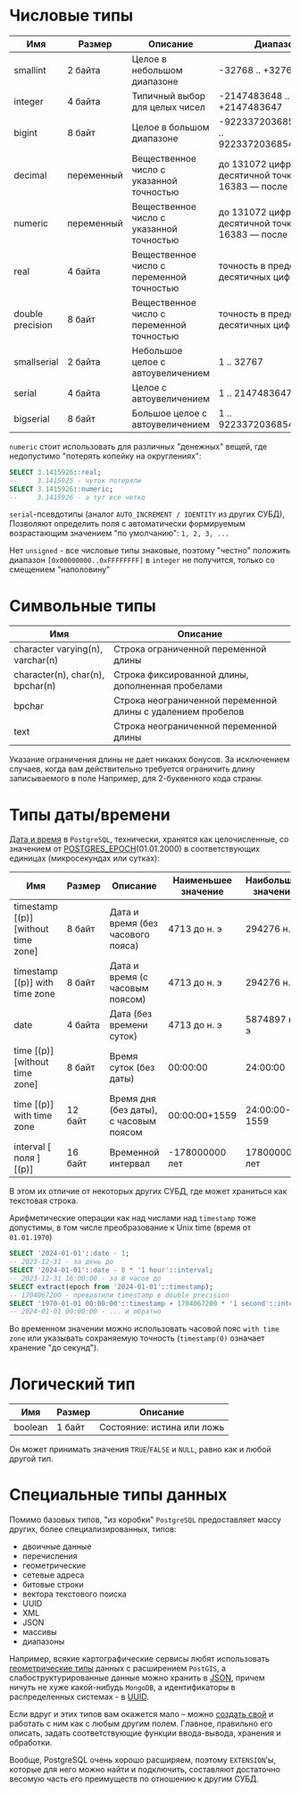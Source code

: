 # Числовые типы

| Имя              | Размер     | Описание                                  | Диапазон                                              |
|------------------|------------|-------------------------------------------|-------------------------------------------------------|
| smallint         | 2 байта    | Целое в небольшом диапазоне               | -32768 .. +32767                                      |
| integer          | 4 байта    | Типичный выбор для целых чисел            | -2147483648 .. +2147483647                            |
| bigint           | 8 байт     | Целое в большом диапазоне                 | -9223372036854775808 .. 9223372036854775807           |
| decimal          | переменный | Вещественное число с указанной точностью  | до 131072 цифр до десятичной точки и до 16383 — после |
| numeric          | переменный | Вещественное число с указанной точностью  | до 131072 цифр до десятичной точки и до 16383 — после |
| real             | 4 байта    | Вещественное число с переменной точностью | точность в пределах 6 десятичных цифр                 |
| double precision | 8 байт     | Вещественное число с переменной точностью | точность в пределах 15 десятичных цифр                |
| smallserial      | 2 байта    | Небольшое целое с автоувеличением         | 1 .. 32767                                            |
| serial           | 4 байта    | Целое с автоувеличением                   | 1 .. 2147483647                                       |
| bigserial        | 8 байт     | Большое целое с автоувеличением           | 1 .. 9223372036854775807                              |

`numeric` стоит использовать для различных "денежных" вещей, где недопустимо "потерять копейку на округлениях":

```sql
SELECT 3.1415926::real;
--     3.1415925 - чуток потеряли
SELECT 3.1415926::numeric;
--     3.1415926 - а тут все четко
```

`serial`-псевдотипы (аналог `AUTO_INCREMENT / IDENTITY` из других СУБД),
Позволяют определить поля с автоматически формируемым возрастающим значением "по умолчанию": `1, 2, 3, ...`

Нет `unsigned` - все числовые типы знаковые, поэтому "честно" положить диапазон `[0x00000000..0xFFFFFFFF]` в `integer` не получится,
только со смещением "наполовину"

# Символьные типы

| Имя                                 | Описание                                                    |
|-------------------------------------|-------------------------------------------------------------|
| character varying(n), varchar(n)    | Строка ограниченной переменной длины                        |
| character(n), char(n), bpchar(n)    | Строка фиксированной длины, дополненная пробелами           |
| bpchar                              | Строка неограниченной переменной длины с удалением пробелов |
| text                                | Строка неограниченной переменной длины                      |

Указание ограничения длины не дает никаких бонусов.
За исключением случаев, когда вам действительно требуется ограничить длину записываемого в поле
Например, для 2-буквенного кода страны.

# Типы даты/времени

[Дата и время](https://postgrespro.ru/docs/postgresql/16/datatype-datetime) в `PostgreSQL`, технически, хранятся как целочисленные,
со значением от [POSTGRES_EPOCH](https://github.com/postgres/postgres/blob/871fe4917e1e92304bdcc2ab779de7416492c6de/src/include/datatype/timestamp.h#L235)(01.01.2000) в соответствующих единицах (микросекундах или сутках):

| Имя                                   | Размер  | Описание                               | Наименьшее значение | Наибольшее значение | Точность       |
|---------------------------------------|---------|----------------------------------------|---------------------|---------------------|----------------|
| timestamp \[(p)] \[without time zone] | 8 байт  | Дата и время (без часового пояса)      | 4713 до н. э        | 294276 н. э         | 1 микросекунда |
| timestamp \[(p)] with time zone       | 8 байт  | Дата и время (с часовым поясом)        | 4713 до н. э        | 294276 н. э         | 1 микросекунда |
| date                                  | 4 байта | Дата (без времени суток)               | 4713 до н. э        | 5874897 н. э        | 1 день         |
| time \[(p)] \[without time zone]      | 8 байт  | Время суток (без даты)                 | 00:00:00            | 24:00:00            | 1 микросекунда |
| time \[(p)] with time zone            | 12 байт | Время дня (без даты), с часовым поясом | 00:00:00+1559       | 24:00:00-1559       | 1 микросекунда |
| interval \[ поля ] \[(p)]             | 16 байт | Временной интервал                     | -178000000 лет      | 178000000 лет       | 1 микросекунда |

В этом их отличие от некоторых других СУБД, где  может храниться как текстовая строка.

Арифметические операции как над числами над `timestamp` тоже допустимы, в том числе преобразование к Unix time (время от `01.01.1970`)

```sql
SELECT '2024-01-01'::date - 1;
-- 2023-12-31 - за день до
SELECT '2024-01-01'::date - 8 * '1 hour'::interval;
-- 2023-12-31 16:00:00 - за 8 часов до
SELECT extract(epoch from '2024-01-01'::timestamp);
-- 1704067200 - превратили timestamp в double precision
SELECT '1970-01-01 00:00:00'::timestamp + 1704067200 * '1 second'::interval;
-- 2024-01-01 00:00:00 - ... и обратно
```

Во временном значении можно использовать часовой пояс `with time zone`
или указывать сохраняемую точность (`timestamp(0)` означает хранение "до секунд").

# Логический тип

| Имя     | Размер | Описание                   |
|---------|--------|----------------------------|
| boolean | 1 байт | Состояние: истина или ложь |

Он может принимать значения `TRUE`/`FALSE` и `NULL`, равно как и любой другой тип.


# Специальные типы данных

Помимо базовых типов, "из коробки" `PostgreSQL` предоставляет массу других, более специализированных, типов:

- двоичные данные
- перечисления
- геометрические
- сетевые адреса
- битовые строки
- вектора текстового поиска
- UUID
- XML
- JSON
- массивы
- диапазоны

Например, всякие картографические сервисы любят использовать [геометрические типы](https://postgrespro.ru/docs/postgresql/16/datatype-geometric) данных с расширением `PostGIS`,
а слабоструктурированные данные можно хранить в [JSON](https://postgrespro.ru/docs/postgresql/16/datatype-json), причем ничуть не хуже какой-нибудь `MongoDB`,
а идентификаторы в распределенных системах - в [UUID](https://postgrespro.ru/docs/postgresql/16/datatype-uuid).

Если вдруг и этих типов вам окажется мало – можно [создать свой](https://postgrespro.ru/docs/postgresql/16/sql-createtype) и работать с ним как с любым другим полем.
Главное, правильно его описать, задать соответствующие функции ввода-вывода, хранения и обработки.

Вообще, PostgreSQL очень хорошо расширяем, поэтому `EXTENSION`'ы, которые для него можно найти и подключить,
составляют достаточно весомую часть его преимуществ по отношению к другим СУБД.
